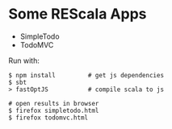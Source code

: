 # Some REScala Apps

* SimpleTodo
* TodoMVC

Run with:
~~~
$ npm install         # get js dependencies
$ sbt
> fastOptJS           # compile scala to js

# open results in browser
$ firefox simpletodo.html
$ firefox todomvc.html
~~~
